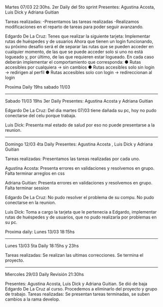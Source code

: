 Martes 07/03 22:30hs. 2er Daily del 5to sprint Presentes: Agustina Acosta, Luis Dick y Adriana Guitian

Tareas realizadas:
-Presentamos las tareas realizadas
-Realizamos modificaciones en el reparto de tareas para poder seguir avanzando.

Edgardo De La Cruz: Tenes que realizar la siguiente tarjeta: Implementar rutas de huéspedes y de usuarios
Ahora que tienen un login funcionando, su próximo desafío será el de separar las rutas
que se pueden acceder en cualquier momento, de las que se puede acceder solo si uno
no está logueado y, por último, de las que requieren estar logueado.
En cada caso deberán implementar el comportamiento que corresponda:
● Rutas accesibles por cualquiera → sin cambios
● Rutas accesibles solo sin login → redirigen al perfil
● Rutas accesibles solo con login → redireccionan al login

Proxima Daily 19hs sabado 11/03

------------------------------------------------------------------------------------------

Sabado 11/03 19hs 3er Daily Presentes: Agustina Acosta y Adriana Guitian

Edgardo De La Cruz: Del dia martes 07/03 tiene dañada su pc, hoy no pudo conectarse del celu porque trabaja.

Luis Dick: Presenta mal estado de salud por eso no puede presentarse a la reunion. 

---------------------------------------------------------------------------------

Domingo 12/03 4ta Daily Presentes: Agustina Acosta , Luis Dick y Adriana Guitian

Tareas realizadas: Presentamos las tareas realizadas por cada uno.

Agustina Acosta: Presenta errores en validaciones y resolvemos en grupo. Falta terminar arreglos en css

Adriana Guitian: Presenta errores en validaciones y resolvemos en grupo. Falta terminar session

Edgardo De La Cruz: No pudo resolver el problema de su compu. No pudo conectarse en la reunion.

Luis Dick: Toma a cargo la tarjeta que le pertenecia a Edgardo, implementar rutas de huéspedes y de usuarios, que no pudo realizarla por problemas en su pc.

Proxima daily: Lunes 13/03 18:15hs

-------------------------------------------------------------------------------

Lunes 13/03 5ta Daily 18:15hs y 23hs

Tareas realizadas: Se realizan las ultimas correcciones.
Se termina el proyecto.

-------------------------------------------------------------------------------

Miercoles 29/03 Daily Revisión 21:30hs

Presentes: Agustina Acosta, Luis Dick y Adriana Guitian.
Se dió de baja Edgardo De La Cruz al curso. Procedemos a eliminarlo del proyecto y grupo de trabajo.
Tareas realizadas: Se presentan tareas terminadas, se suben cambios a la rama develop.
